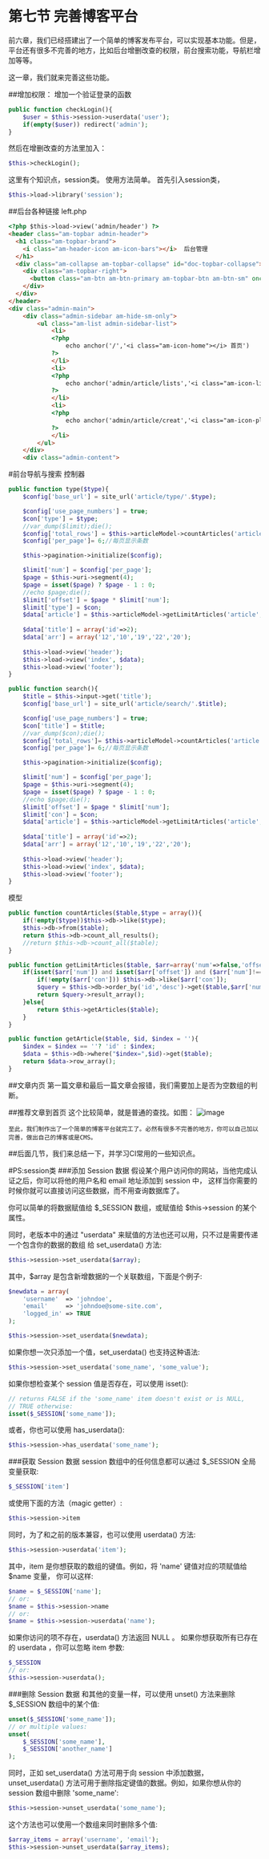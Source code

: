 ﻿# 第七节  完善博客平台


前六章，我们已经搭建出了一个简单的博客发布平台，可以实现基本功能。但是，平台还有很多不完善的地方，比如后台增删改查的权限，前台搜索功能，导航栏增加等等。

这一章，我们就来完善这些功能。

##增加权限：
增加一个验证登录的函数
```php
public function checkLogin(){
    $user = $this->session->userdata('user');
    if(empty($user)) redirect('admin');
}
```

然后在增删改查的方法里加入：
```php
$this->checkLogin();
```

这里有个知识点，session类。
使用方法简单。
首先引入session类，
```php
$this->load->library('session');
```
##后台各种链接
left.php
```html
<?php $this->load->view('admin/header') ?>
<header class="am-topbar admin-header">
  <h1 class="am-topbar-brand">
    <i class="am-header-icon am-icon-bars"></i>  后台管理
  </h1>
  <div class="am-collapse am-topbar-collapse" id="doc-topbar-collapse">
    <div class="am-topbar-right">
      <button class="am-btn am-btn-primary am-topbar-btn am-btn-sm" onclick="window.location.href='/index.php/admin/article/logout'">退出</button>
    </div>
  </div>
</header>
<div class="admin-main">
	<div class="admin-sidebar am-hide-sm-only">
		<ul class="am-list admin-sidebar-list">
			<li>
			<?php
				echo anchor('/','<i class="am-icon-home"></i> 首页')
			?>
			</li>
			<li>
			<?php
				echo anchor('admin/article/lists','<i class="am-icon-list"></i> 列表')
			?>
			</li>
			<li>
			<?php
				echo anchor('admin/article/creat','<i class="am-icon-plus"></i> 发布')
			?>
			</li>
		</ul>
	</div>
	<div class="admin-content">
```
#前台导航与搜索
控制器
```php
public function type($type){
    $config['base_url'] = site_url('article/type/'.$type);

	$config['use_page_numbers'] = true;
	$con['type'] = $type;
	//var_dump($limit);die();
	$config['total_rows'] = $this->articleModel->countArticles('article',$con);//数据总条数
	$config['per_page']= 6;//每页显示条数

	$this->pagination->initialize($config);

	$limit['num'] = $config['per_page'];
	$page = $this->uri->segment(4);
	$page = isset($page) ? $page - 1 : 0;
	//echo $page;die();
    $limit['offset'] = $page * $limit['num'];
    $limit['type'] = $con;
    $data['article'] = $this->articleModel->getLimitArticles('article',$limit);
    
    $data['title'] = array('id'=>2);
    $data['arr'] = array('12','10','19','22','20');
    
    $this->load->view('header');
    $this->load->view('index', $data);
    $this->load->view('footer');
}

public function search(){
    $title = $this->input->get('title');
    $config['base_url'] = site_url('article/search/'.$title);

	$config['use_page_numbers'] = true;
	$con['title'] = $title;
	//var_dump($con);die();
	$config['total_rows']= $this->articleModel->countArticles('article',$con);//数据总条数
	$config['per_page']= 6;//每页显示条数

	$this->pagination->initialize($config);

	$limit['num'] = $config['per_page'];
	$page = $this->uri->segment(4);
	$page = isset($page) ? $page - 1 : 0;
	//echo $page;die();
    $limit['offset'] = $page * $limit['num'];
    $limit['con'] = $con;
    $data['article'] = $this->articleModel->getLimitArticles('article',$limit);
    
    $data['title'] = array('id'=>2);
    $data['arr'] = array('12','10','19','22','20');
    
    $this->load->view('header');
    $this->load->view('index', $data);
    $this->load->view('footer');
}
```
模型
```php
public function countArticles($table,$type = array()){
    if(!empty($type))$this->db->like($type);
	$this->db->from($table);
	return $this->db->count_all_results();
	//return $this->db->count_all($table);
}

public function getLimitArticles($table, $arr=array('num'=>false,'offset'=>false,'con'=>array())){
    if(isset($arr['num']) and isset($arr['offset']) and ($arr['num']!==false) and ($arr['offset']!==false)){
        if(!empty($arr['con'])) $this->db->like($arr['con']);
        $query = $this->db->order_by('id','desc')->get($table,$arr['num'],$arr['offset']);
        return $query->result_array();
    }else{
        return $this->getArticles($table);
    }
}

public function getArticle($table, $id, $index = ''){
    $index = $index == ''? 'id' : $index;
    $data = $this->db->where("$index=",$id)->get($table);
    return $data->row_array();
}
```
##文章内页
第一篇文章和最后一篇文章会报错，我们需要加上是否为空数组的判断。


##推荐文章到首页
这个比较简单，就是普通的查找。如图：
![image](images/7-1.png)

    至此，我们制作出了一个简单的博客平台就完工了。必然有很多不完善的地方，你可以自己加以完善，做出自己的博客或是CMS。

##后面几节，我们来总结一下，并学习CI常用的一些知识点。

#PS:session类
###添加 Session 数据
假设某个用户访问你的网站，当他完成认证之后，你可以将他的用户名和 email 地址添加到 session 中， 这样当你需要的时候你就可以直接访问这些数据，而不用查询数据库了。

你可以简单的将数据赋值给 $_SESSION 数组，或赋值给 $this->session 的某个属性。

同时，老版本中的通过 "userdata" 来赋值的方法也还可以用，只不过是需要传递一个包含你的数据的数组 给 set_userdata() 方法:
```php
$this->session->set_userdata($array);
```
其中，$array 是包含新增数据的一个关联数组，下面是个例子:
```php
$newdata = array(
    'username'  => 'johndoe',
    'email'     => 'johndoe@some-site.com',
    'logged_in' => TRUE
);

$this->session->set_userdata($newdata);
```
如果你想一次只添加一个值，set_userdata() 也支持这种语法:
```php
$this->session->set_userdata('some_name', 'some_value');
```
如果你想检查某个 session 值是否存在，可以使用 isset():
```php
// returns FALSE if the 'some_name' item doesn't exist or is NULL,
// TRUE otherwise:
isset($_SESSION['some_name']);
```
或者，你也可以使用 has_userdata():
```php
$this->session->has_userdata('some_name');
```

###获取 Session 数据
session 数组中的任何信息都可以通过 $_SESSION 全局变量获取:
```php
$_SESSION['item']
```
或使用下面的方法（magic getter）:
```php
$this->session->item
```
同时，为了和之前的版本兼容，也可以使用 userdata() 方法:
```php
$this->session->userdata('item');
```
其中，item 是你想获取的数组的键值。例如，将 'name' 键值对应的项赋值给 $name 变量， 你可以这样:
```php
$name = $_SESSION['name'];
// or:
$name = $this->session->name
// or:
$name = $this->session->userdata('name');
```

如果你访问的项不存在，userdata() 方法返回 NULL 。
如果你想获取所有已存在的 userdata ，你可以忽略 item 参数:
```php
$_SESSION
// or:
$this->session->userdata();
```

###删除 Session 数据
和其他的变量一样，可以使用 unset() 方法来删除 $_SESSION 数组中的某个值:
```php
unset($_SESSION['some_name']);
// or multiple values:
unset(
    $_SESSION['some_name'],
    $_SESSION['another_name']
);
```
同时，正如 set_userdata() 方法可用于向 session 中添加数据，unset_userdata() 方法可用于删除指定键值的数据。例如，如果你想从你的 session 数组中删除 'some_name':
```php
$this->session->unset_userdata('some_name');
```
这个方法也可以使用一个数组来同时删除多个值:
```php
$array_items = array('username', 'email');
$this->session->unset_userdata($array_items);
```